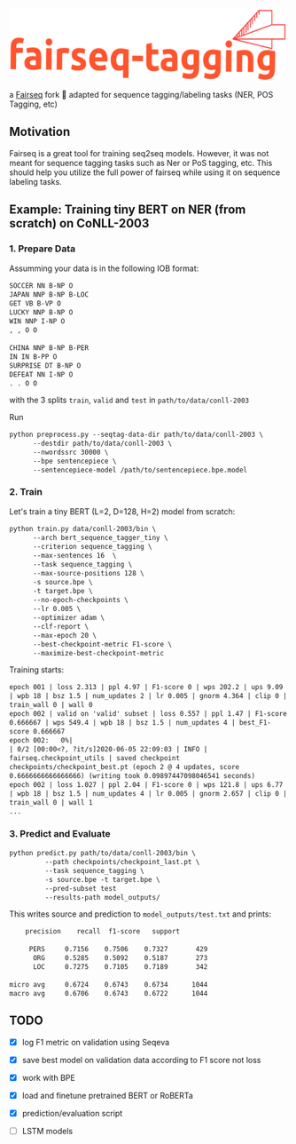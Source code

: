 
<img src="logo/logo.png" width="500" height="130">

   a [Fairseq](https://github.com/pytorch/fairseq) fork :fork_and_knife: adapted for sequence tagging/labeling tasks (NER, POS Tagging, etc) 

## Motivation
Fairseq is a great tool for training seq2seq models. However, it was not meant for sequence tagging tasks such as Ner or PoS tagging, etc. This should help you utilize the full power of fairseq while using it on sequence labeling tasks.



## Example: Training tiny BERT on NER (from scratch) on CoNLL-2003

### 1. Prepare Data

Assumming your data is in the following IOB format: 

```
SOCCER NN B-NP O 
JAPAN NNP B-NP B-LOC
GET VB B-VP O
LUCKY NNP B-NP O
WIN NNP I-NP O
, , O O

CHINA NNP B-NP B-PER
IN IN B-PP O
SURPRISE DT B-NP O
DEFEAT NN I-NP O
. . O O
```
with the 3 splits `train`, `valid` and `test` in `path/to/data/conll-2003`

Run 
```
python preprocess.py --seqtag-data-dir path/to/data/conll-2003 \
      --destdir path/to/data/conll-2003 \
      --nwordssrc 30000 \
      --bpe sentencepiece \
      --sentencepiece-model /path/to/sentencepiece.bpe.model
```

### 2. Train 
Let's train a tiny BERT (L=2, D=128, H=2) model from scratch:

```
python train.py data/conll-2003/bin \ 
      --arch bert_sequence_tagger_tiny \
      --criterion sequence_tagging \
      --max-sentences 16  \
      --task sequence_tagging \
      --max-source-positions 128 \
      -s source.bpe \
      -t target.bpe \
      --no-epoch-checkpoints \
      --lr 0.005 \
      --optimizer adam \
      --clf-report \
      --max-epoch 20 \
      --best-checkpoint-metric F1-score \
      --maximize-best-checkpoint-metric
```
Training starts:
```
epoch 001 | loss 2.313 | ppl 4.97 | F1-score 0 | wps 202.2 | ups 9.09 | wpb 18 | bsz 1.5 | num_updates 2 | lr 0.005 | gnorm 4.364 | clip 0 | train_wall 0 | wall 0                            
epoch 002 | valid on 'valid' subset | loss 0.557 | ppl 1.47 | F1-score 0.666667 | wps 549.4 | wpb 18 | bsz 1.5 | num_updates 4 | best_F1-score 0.666667                                       
epoch 002:   0%|                                                                                                                                                        | 0/2 [00:00<?, ?it/s]2020-06-05 22:09:03 | INFO | fairseq.checkpoint_utils | saved checkpoint checkpoints/checkpoint_best.pt (epoch 2 @ 4 updates, score 0.6666666666666666) (writing took 0.09897447098046541 seconds)
epoch 002 | loss 1.027 | ppl 2.04 | F1-score 0 | wps 121.8 | ups 6.77 | wpb 18 | bsz 1.5 | num_updates 4 | lr 0.005 | gnorm 2.657 | clip 0 | train_wall 0 | wall 1  
...
```

### 3. Predict and Evaluate
```
python predict.py path/to/data/conll-2003/bin \
         --path checkpoints/checkpoint_last.pt \
         --task sequence_tagging \
         -s source.bpe -t target.bpe \
         --pred-subset test
         --results-path model_outputs/
```
This writes source and prediction to `model_outputs/test.txt` and prints: 
```
    precision    recall  f1-score   support

     PERS     0.7156    0.7506    0.7327       429
      ORG     0.5285    0.5092    0.5187       273
      LOC     0.7275    0.7105    0.7189       342

micro avg     0.6724    0.6743    0.6734      1044
macro avg     0.6706    0.6743    0.6722      1044
```

## TODO

- [x] log F1 metric on validation using Seqeva
- [x] save best model on validation data according to F1 score not loss
- [x] work with BPE
- [x] load and finetune pretrained BERT or RoBERTa 
- [x] prediction/evaluation script
- [ ] LSTM models


